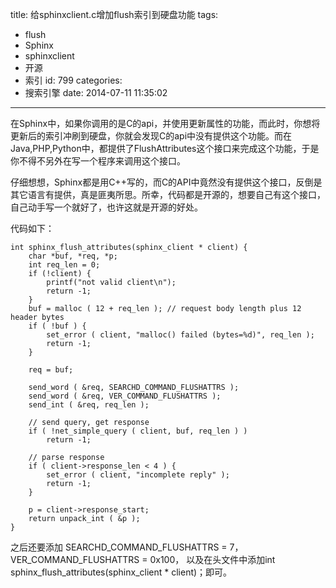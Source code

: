title: 给sphinxclient.c增加flush索引到硬盘功能
tags:
  - flush
  - Sphinx
  - sphinxclient
  - 开源
  - 索引
id: 799
categories:
  - 搜索引擎
date: 2014-07-11 11:35:02
---

在Sphinx中，如果你调用的是C的api，并使用更新属性的功能，而此时，你想将更新后的索引冲刷到硬盘，你就会发现C的api中没有提供这个功能。而在Java,PHP,Python中，都提供了FlushAttributes这个接口来完成这个功能，于是你不得不另外在写一个程序来调用这个接口。

仔细想想，Sphinx都是用C++写的，而C的API中竟然没有提供这个接口，反倒是其它语言有提供，真是匪夷所思。所幸，代码都是开源的，想要自己有这个接口，自己动手写一个就好了，也许这就是开源的好处。

代码如下：
``` 
int sphinx_flush_attributes(sphinx_client * client) {
    char *buf, *req, *p;
    int req_len = 0;
    if (!client) {
        printf("not valid client\n");
        return -1;
    }
    buf = malloc ( 12 + req_len ); // request body length plus 12 header bytes
    if ( !buf ) {
        set_error ( client, "malloc() failed (bytes=%d)", req_len );
        return -1;
    }

    req = buf;

    send_word ( &req, SEARCHD_COMMAND_FLUSHATTRS );
    send_word ( &req, VER_COMMAND_FLUSHATTRS );
    send_int ( &req, req_len );

    // send query, get response
    if ( !net_simple_query ( client, buf, req_len ) )
        return -1;

    // parse response
    if ( client->response_len < 4 ) {
        set_error ( client, "incomplete reply" );
        return -1;
    }

    p = client->response_start;
    return unpack_int ( &p );
}
```
之后还要添加
SEARCHD_COMMAND_FLUSHATTRS  = 7，
VER_COMMAND_FLUSHATTRS  = 0x100，
以及在头文件中添加int sphinx_flush_attributes(sphinx_client * client)；即可。
